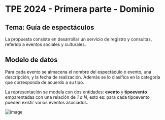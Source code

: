 # TPE 2024 - Primera parte - Dominio
## Tema: Guía de espectáculos

La propuesta consiste en desarrollar un servicio de registro y consultas, referido a eventos sociales y culturales.

## Modelo de datos

Para cada evento se almacena el nombre del espectáculo o evento, una descripción, y la fecha de realización. Además se lo clasifica en la categoría que corresponda de acuerdo a su tipo.

La representación se modela con dos entidades: **evento** y **tipoevento** emparentadas con una relación de *1 a N*, esto es: para cada tipoevento pueden existir varios eventos asociados.

![image](https://github.com/user-attachments/assets/9278b4cf-380a-44d0-89e8-b88fa33548ff)


